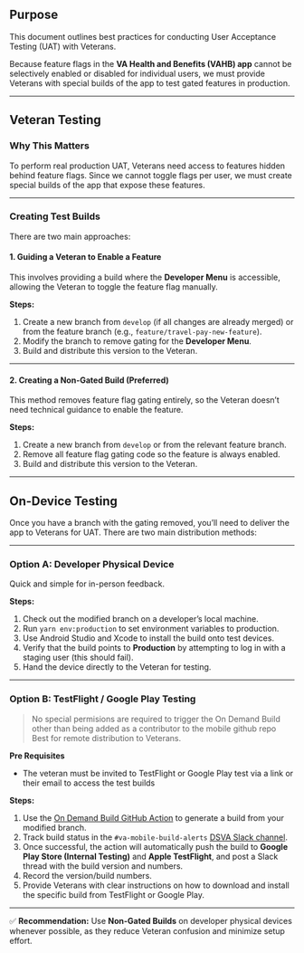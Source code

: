 ## Purpose
This document outlines best practices for conducting User Acceptance Testing (UAT) with Veterans.  

Because feature flags in the **VA Health and Benefits (VAHB) app** cannot be selectively enabled or disabled for individual users, we must provide Veterans with special builds of the app to test gated features in production.

---

## Veteran Testing

### Why This Matters
To perform real production UAT, Veterans need access to features hidden behind feature flags. Since we cannot toggle flags per user, we must create special builds of the app that expose these features.

---

### Creating Test Builds
There are two main approaches:

#### 1. Guiding a Veteran to Enable a Feature
This involves providing a build where the **Developer Menu** is accessible, allowing the Veteran to toggle the feature flag manually.

**Steps:**
1. Create a new branch from `develop` (if all changes are already merged) or from the feature branch (e.g., `feature/travel-pay-new-feature`).
2. Modify the branch to remove gating for the **Developer Menu**.
3. Build and distribute this version to the Veteran.

---

#### 2. Creating a Non-Gated Build (Preferred)
This method removes feature flag gating entirely, so the Veteran doesn’t need technical guidance to enable the feature.

**Steps:**
1. Create a new branch from `develop` or from the relevant feature branch.  
2. Remove all feature flag gating code so the feature is always enabled.  
3. Build and distribute this version to the Veteran.  

---

## On-Device Testing

Once you have a branch with the gating removed, you’ll need to deliver the app to Veterans for UAT. There are two main distribution methods:

---

### Option A: Developer Physical Device
Quick and simple for in-person feedback.

**Steps:**
1. Check out the modified branch on a developer’s local machine.  
2. Run `yarn env:production` to set environment variables to production.  
3. Use Android Studio and Xcode to install the build onto test devices.  
4. Verify that the build points to **Production** by attempting to log in with a staging user (this should fail).  
5. Hand the device directly to the Veteran for testing.  

---

### Option B: TestFlight / Google Play Testing
> No special permisions are required to trigger the On Demand Build other than being added as a contributor to the mobile github repo 
Best for remote distribution to Veterans.

**Pre Requisites** 
- The veteran must be invited to TestFlight or Google Play test via a link or their email to access the test builds

**Steps:**
1. Use the [On Demand Build GitHub Action](https://github.com/department-of-veterans-affairs/va-mobile-app/actions/workflows/on_demand_build.yml) to generate a build from your modified branch.
2. Track build status in the `#va-mobile-build-alerts` [DSVA Slack channel](https://dsva.slack.com/archives/C022SV53ASZ).  
3. Once successful, the action will automatically push the build to **Google Play Store (Internal Testing)** and **Apple TestFlight**, and post a Slack thread with the build version and numbers.  
4. Record the version/build numbers.  
5. Provide Veterans with clear instructions on how to download and install the specific build from TestFlight or Google Play.  

---

✅ **Recommendation:** Use **Non-Gated Builds** on developer physical devices whenever possible, as they reduce Veteran confusion and minimize setup effort.  
